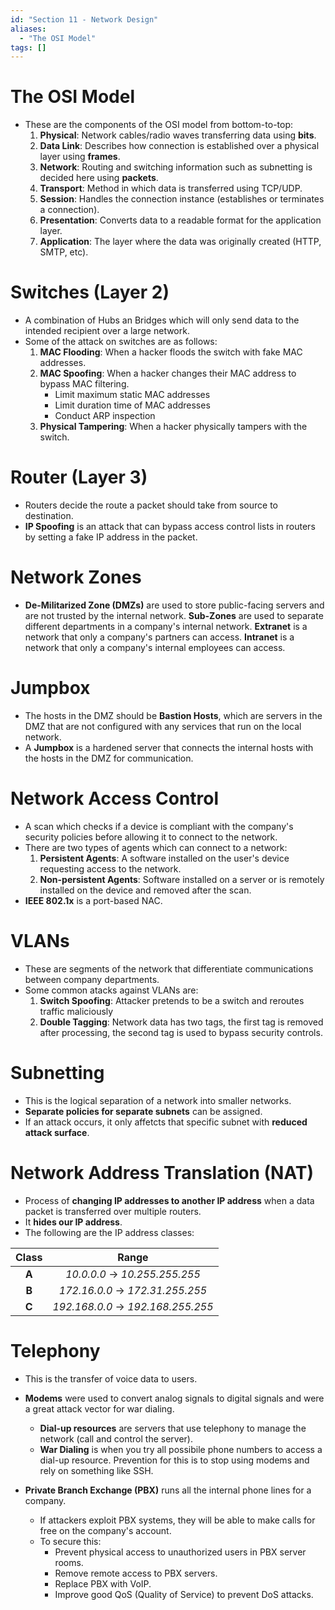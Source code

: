 ```yaml
---
id: "Section 11 - Network Design"
aliases:
  - "The OSI Model"
tags: []
---
```


# The OSI Model
+ These are the components of the OSI model from bottom-to-top:
    1. **Physical**: Network cables/radio waves transferring data using **bits**.
    2. **Data Link**: Describes how connection is established over a physical layer using **frames**.
    3. **Network**: Routing and switching information such as subnetting is decided here using **packets**.
    4. **Transport**: Method in which data is transferred using TCP/UDP.
    5. **Session**: Handles the connection instance (establishes or terminates a connection).
    6. **Presentation**: Converts data to a readable format for the application layer.
    7. **Application**: The layer where the data was originally created (HTTP, SMTP, etc).

# Switches (Layer 2)
+ A combination of Hubs an Bridges which will only send data to the intended recipient over a large network.
+ Some of the attack on switches are as follows:
    1. **MAC Flooding**: When a hacker floods the switch with fake MAC addresses.
    2. **MAC Spoofing**: When a hacker changes their MAC address to bypass MAC filtering.
        + Limit maximum static MAC addresses
        + Limit duration time of MAC addresses
        + Conduct ARP inspection
    3. **Physical Tampering**: When a hacker physically tampers with the switch.

# Router (Layer 3)
+ Routers decide the route a packet should take from source to destination.
+ **IP Spoofing** is an attack that can bypass access control lists in routers by setting a fake IP address in the packet.

# Network Zones
+ **De-Militarized Zone (DMZs)** are used to store public-facing servers and are not trusted by the internal network.
**Sub-Zones** are used to separate different departments in a company's internal network.
**Extranet** is a network that only a company's partners can access.
**Intranet** is a network that only a company's internal employees can access.

# Jumpbox
+  The hosts in the DMZ should be **Bastion Hosts**, which are servers in the DMZ that are not configured with any services that run on the local network.
+ A **Jumpbox** is a hardened server that connects the internal hosts with the hosts in the DMZ for communication.

# Network Access Control
 + A scan which checks if a device is compliant with the company's security policies before allowing it to connect to the network.
 + There are two types of agents which can connect to a network:
    1. **Persistent Agents**: A software installed on the user's device requesting access to the network.
    2. **Non-persistent Agents**: Software installed on a server or is remotely installed on the device and removed after the scan.
+ **IEEE 802.1x** is a port-based NAC.

# VLANs
+ These are segments of the network that differentiate communications between company departments.
+ Some common atacks against VLANs are:
    1. **Switch Spoofing**: Attacker pretends to be a switch and reroutes traffic maliciously
    2. **Double Tagging**: Network data has two tags, the first tag is removed after processing, the second tag is used to bypass security controls.

# Subnetting
+ This is the logical separation of a network into smaller networks.
+ **Separate policies for separate subnets** can be assigned.
+ If an attack occurs, it only affetcts that specific subnet with **reduced attack surface**.

# Network Address Translation (NAT)
+ Process of **changing IP addresses to another IP address** when a data packet is transferred over multiple routers.
+ It **hides our IP address**.
+ The following are the IP address classes:

| Class |               Range               | 
| :---: | :-------------------------------: |
| **A** | *10.0.0.0* -> *10.255.255.255*    |
| **B** | *172.16.0.0* -> *172.31.255.255*  |
| **C** | *192.168.0.0* -> *192.168.255.255*|

# Telephony
+ This is the transfer of voice data to users.
+ **Modems** were used to convert analog signals to digital signals and were a great attack vector for war dialing.
    + **Dial-up resources** are servers that use telephony to manage the network (call and control the server).
    + **War Dialing** is when you try all possibile phone numbers to access a dial-up resource. Prevention for this is to stop using modems and rely on something like SSH.

+ **Private Branch Exchange (PBX)** runs all the internal phone lines for a company.
    + If attackers exploit PBX systems, they will be able to make calls for free on the company's account.
    + To secure this:
        + Prevent physical access to unauthorized users in PBX server rooms.
        + Remove remote access to PBX servers.
        + Replace PBX with VoIP.
        + Improve good QoS (Quality of Service) to prevent DoS attacks.
